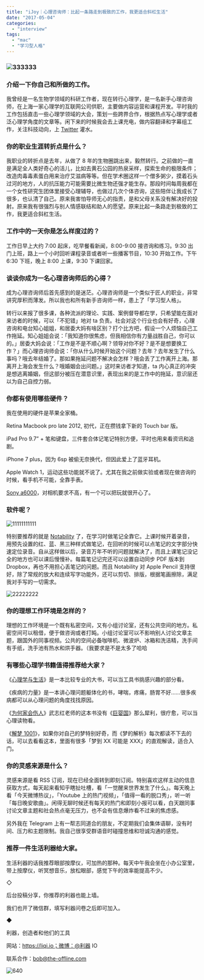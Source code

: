```yaml
---
title: "iJoy｜心理咨询师：比起一条路走到极致的工作，我更适合斜杠生活"
date: "2017-05-04"
categories: 
  - "interview"
tags: 
  - "mac"
  - "学习型人格"
---
```


### ![333333](/images/79929-1369x1024.jpg)

### **介绍一下你自己和所做的工作。**

我曾经是一名生物学领域的科研工作者，现在转行心理学，是一名新手心理咨询师，在上海一家心理学的互联网公司供职，主要做内容运营和课程开发。平时我的工作包括直击一些心理学领域的大会，策划一些跨界合作，根据热点写心理学或者泛心理学角度的文章等。闲下来的时候我会去上课充电，做内容翻译和字幕组工作，关注科技动向，上 [Twitter](https://twitter.com/iJoy) 灌水。

### **你的职业生涯转折点是什么？**

我职业的转折点是去年，从做了 8 年的生物圈跳出来，毅然转行。之前做的一直是满足全人类好奇心的活儿，比如去黄石公园的热泉采样，探索生命的极限条件；改造肉毒毒素蛋白用来治疗艾滋病等等。但在学术圈这样一个僧多粥少，摸着石头过河的地方，人的抗压能力可能需要比微生物还强才能生存。那段时间每周我都在一个女性研究生团体里接受心理辅导，也做过几次个体咨询，这些陪伴让我成长了很多，也认清了自己。原来我害怕导师无心的指责，是和父母关系没有解决好的投射。原来我有很强烈与别人情感联结和助人的愿望。原来比起一条路走到极致的工作，我更适合斜杠生活。

### **工作中的一天你是怎么样度过的？**

工作日早上大约 7:00 起床，吃早餐看新闻，8:00-9:00 接咨询和练习。9:30 出门上班，路上一个小时回听课程录音或者听一些播客节目，10:30 开始工作。下午 6:30 下班，晚上 8:00 上课，9:30 下课回家。

### **谈谈你成为一名心理咨询师后的心得？**

成为心理咨询师后首先感到的是迷茫。心理咨询师是一个类似于匠人的职业，非常讲究厚积而薄发。所以我也和所有新手咨询师一样，患上了「学习型人格」。

转行以来报了很多课，各种流派的理论、实践、案例督导都在学，只希望能在面对来访者的时候，可以「不犯错」地对 ta 负责。社会对这个行业也会有好奇，心理咨询和电台知心姐姐，和居委大妈有啥区别？打个比方吧，假设一个人烦恼自己工作拖延。知心姐姐会说：「我知道你很焦虑，但我相信你有力量战胜自己，你可以的。」居委大妈会说：「工作是不是不顺心啊？领导对你不好？是不是想要换工作？」而心理咨询师会说：「你从什么时候开始这个问题？去年？去年发生了什么事吗？哦去年结婚了。那如果拖延问题不解决会怎样？哦会丢了工作离开上海。那离开上海会发生什么？哦婚姻会出问题。」这时来访者才知道，ta 内心真正的冲突是想逃离婚姻，但这部分被压在潜意识里，表现出来的是工作中的拖延，意识层还以为自己自控力弱。

### **你都有使用哪些硬件？**

我在使用的硬件是苹果全家桶。

Retina Macbook pro late 2012, 初代，正在攒钱拿下新的 Touch bar 版。

iPad Pro 9.7” + 笔和键盘，三件套合体记笔记特别方便，平时也用来看资讯和追剧。

iPhone 7 plus，因为 6sp 被偷无奈换代，但因此爱上了蓝牙耳机。

Apple Watch 1，运动这些功能就不说了。尤其在我之前做实验或者现在做咨询的时候，看手机不可能，全靠手表。

[Sony a6000](https://www.sony.com/electronics/interchangeable-lens.../ilce-6000-body-kit)，对相机要求不高，有一个可以把玩就很开心了。

### **软件呢？**

![11111111111](/images/64851-576x1024.png)

特别要推荐的就是 [Notability](https://itunes.apple.com/us/app/notability/id360593530?mt=8) 了，在学习时做笔记全靠它。上课时候开着录音，用预先设置的红、蓝、黑三种样式做笔记，在回听的时候可以点笔记的文字部分快速定位录音。自从这样做以后，录音万年不听的问题就解决了，而且上课笔记没记全的地方也可以课后慢慢补。每篇笔记记完还可以设置自动同步 PDF 版本到 Dropbox，再也不用担心丢笔记的问题。而且 Notability 对 Apple Pencil 支持很好，除了常规的放大和连续写字功能外，还可以剪切、排版，根据笔画擦除，满足我对手写的一切需求。

![22222222](/images/45179-1821x1024.png)

### **你的理想工作环境是怎样的？**

理想的工作环境是一个既有私密空间，又有小组讨论室，还有公共空间的地方。私密空间可以租借，便于做咨询或者打盹。小组讨论室可以不影响别人讨论文章主题，跟国外的同事视频。公共的空间必备咖啡机、微波炉、冰箱和洗洁精，洗手间有手纸，洗手池有热水和烘手器。（我要求是不是太多了哈哈

### **有哪些心理学书籍值得推荐给大家？**

《[心理学与生活](https://book.douban.com/subject/1032501/)》是一本比较专业的大书，可以当工具书挑感兴趣的部分看。

《疾病的力量》是一本讲心理问题躯体化的书，哮喘，疼痛，肠胃不好……很多疾病都可以从心理问题的角度找找原因。

《[为何家会伤人](https://www.amazon.cn/为何家会伤人-武志红/dp/B00MXQGSR8)》武志红老师的这本书没有《[巨婴国](https://theinitium.com/article/20170113-mainland-wuzhihong/)》那么犀利，很疗愈，可以当心理读物看。

《[解梦 1001](https://www.amazon.cn/解梦1001-杰克·奥尔特曼/dp/B00132CAOS)》，如果你对自己的梦特别好奇，而《梦的解析》每次都读不下去的话，可以去看看这本，里面有很多「梦到 XX 可能是 XXX」的直观解读，适合入门。

### **你的灵感来源是什么？**

灵感来源是看 RSS 订阅，现在已经全面转到即刻订阅。特别喜欢这样主动的信息获取方式，每天起来看知乎瞎扯吐槽，看「一觉醒来世界发生了什么」。每天晚上看「今天微博热议」，「Youtube 上的热门视频」，「值得一看的脱口秀」，听一听「每日晚安歌曲」。闲得无聊时候还有每天的热门和即刻小报可以看，白天跟同事讨论文章主题和社会热点毫无压力，也不会有信息爆炸看不过来的焦虑感。

另外我在 Telegram 上有一帮志同道合的朋友，不定期我们会集体语聊，没有时间、压力和主题限制。我自己很享受群语音时碰撞思维和坦诚沟通的感觉。

### **推荐一件生活利器给大家。**

生活利器的话我推荐眼部按摩仪，可加热的那种。每天中午我会坐在小办公室里，带上按摩仪，听冥想音乐，放松眼部，感觉下午的效率能提高不少。

◇

后台投稿分享，你推荐的利器也能上墙。

我们也开了微信群，填写利器问卷之后即可加入。

◆

利器，创造者和他们的工具

网站：https://liqi.io；微博：@利器 IO

联系合作：bob@the-offline.com

![640](/images/47975.jpg)
